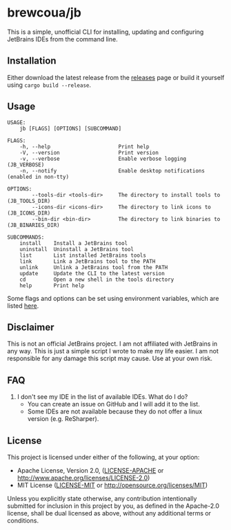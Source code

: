 # brewcoua/jb
This is a simple, unofficial CLI for installing, updating and configuring JetBrains IDEs from the command line.

## Installation
Either download the latest release from the [releases](https://github.com/brewcoua/jb/releases) page or build it yourself using `cargo build --release`.

## Usage
```
USAGE:
    jb [FLAGS] [OPTIONS] [SUBCOMMAND]

FLAGS:
    -h, --help                      Print help
    -V, --version                   Print version
    -v, --verbose                   Enable verbose logging (JB_VERBOSE)
    -n, --notify                    Enable desktop notifications (enabled in non-tty)

OPTIONS:
        --tools-dir <tools-dir>     The directory to install tools to (JB_TOOLS_DIR)
        --icons-dir <icons-dir>     The directory to link icons to (JB_ICONS_DIR)
        --bin-dir <bin-dir>         The directory to link binaries to (JB_BINARIES_DIR)

SUBCOMMANDS:
    install    Install a JetBrains tool
    uninstall  Uninstall a JetBrains tool
    list       List installed JetBrains tools
    link       Link a JetBrains tool to the PATH
    unlink     Unlink a JetBrains tool from the PATH
    update     Update the CLI to the latest version
    cd         Open a new shell in the tools directory
    help       Print help
```

Some flags and options can be set using environment variables, which are listed [here](https://brewcoua.github.io/jb/jb/env/enum.Variable.html).

## Disclaimer
This is not an official JetBrains project.
I am not affiliated with JetBrains in any way.
This is just a simple script I wrote to make my life easier.
I am not responsible for any damage this script may cause. Use at your own risk.

## FAQ
1. I don't see my IDE in the list of available IDEs. What do I do?
    - You can create an issue on GitHub and I will add it to the list.
    - Some IDEs are not available because they do not offer a linux version (e.g. ReSharper).

## License
This project is licensed under either of the following, at your option:
- Apache License, Version 2.0, ([LICENSE-APACHE](LICENSE-APACHE) or http://www.apache.org/licenses/LICENSE-2.0)
- MIT License ([LICENSE-MIT](LICENSE-MIT) or http://opensource.org/licenses/MIT)

Unless you explicitly state otherwise, any contribution intentionally submitted for inclusion in this project by you, 
as defined in the Apache-2.0 license, shall be dual licensed as above, without any additional terms or conditions.
